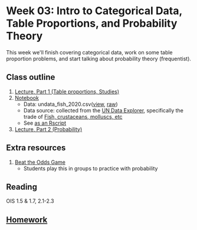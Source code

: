 # Week 03: Intro to Categorical Data, Table Proportions, and Probability Theory

This week we'll finish covering categorical data, work on some table proportion problems, and start talking about probability theory (frequentist).

## Class outline

 1. [Lecture, Part 1 (Table proportions, Studies)](lecture3_s2020_toupload_p1.pdf)
 1. [Notebook](prep_notebook_fishData_redo_week03.ipynb)
    * Data:  undata\_fish\_2020.csv([view](../week02/undata_fish_2020.csv), [raw](https://raw.githubusercontent.com/jnaiman/is542_spring2020/master/week02/undata_fish_2020.csv))
	* Data source: collected from the [UN Data Explorer](http://data.un.org/Explorer.aspx), specifically the trade of [Fish, crustaceans, molluscs, etc](http://data.un.org/Data.aspx?d=ComTrade&f=_l1Code%3a4)
	* See [as an Rscript](Rscripts/prep_notes_fishData_week03_part1.R)
 1. [Lecture, Part 2 (Probability)](lecture3_f2019_toupload_probablity_p2.pdf)
 
## Extra resources

 1. [Beat the Odds Game](http://d3tt741pwxqwm0.cloudfront.net/WGBH/mgbh/mgbh_int_beatodds/index.html)
    * Students play this in groups to practice with probability 
	
## Reading

OIS 1.5 & 1.7, 2.1-2.3

## [Homework](homework.md)

